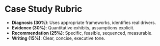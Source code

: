 # Case Study Rubric
- **Diagnosis (30%)**: Uses appropriate frameworks, identifies real drivers.
- **Evidence (30%)**: Quantitative exhibits, assumptions explicit.
- **Recommendation (25%)**: Specific, feasible, sequenced, measurable.
- **Writing (15%)**: Clear, concise, executive tone.
